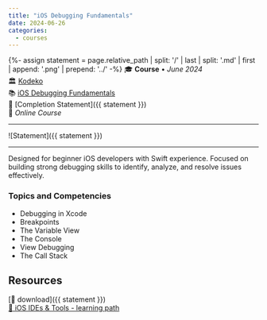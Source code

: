 ```yaml
---
title: "iOS Debugging Fundamentals"
date: 2024-06-26
categories:
  - courses
---
```

{%- assign statement = page.relative_path |  split: '/' | last | split: '.md' | first | append: '.png' | prepend: '../' -%}
🎓 **Course** • _June 2024_  
🏛️ [Kodeko](https://www.kodeco.com/)  
📚 [iOS Debugging Fundamentals](https://www.kodeco.com/18770184-ios-debugging-fundamentals)  
📜 [Completion Statement]({{ statement }})  
📍 _Online Course_  

---

![Statement]({{ statement }})

---

Designed for beginner iOS developers with Swift experience. Focused on building strong debugging skills to identify, analyze, and resolve issues effectively.


### Topics and Competencies

- Debugging in Xcode
- Breakpoints
- The Variable View
- The Console
- View Debugging
- The Call Stack


## Resources

[💾 download]({{ statement }})  
[🔗 iOS IDEs & Tools - learning path](https://www.kodeco.com/ios/paths/iostools)  
